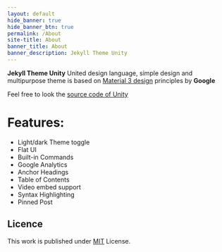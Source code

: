 ```yaml
---
layout: default
hide_banner: true
hide_banner_btn: true
permalink: /About
site-title: About
banner_title: About 
banner_description: Jekyll Theme Unity 
---
```


**Jekyll Theme Unity** United design language, simple design and multipurpose theme is based on [Material 3 design](https://m3.material.io/) principles by **Google**

Feel free to look the [source code of Unity](https://github.com/Involts/jekyll-theme-unity)

# Features:
- Light/dark Theme toggle
- Flat UI
- Built-in Commands
- Google Analytics
- Anchor Headings
- Table of Contents
- Video embed support
- Syntax Highlighting
- Pinned Post

## Licence
This work is published under [MIT](https://github.com/Involts/jekyll-theme-unity/blob/master/LICENSE.txt) License.



